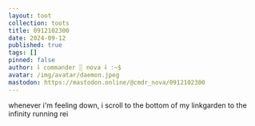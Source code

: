 ```yaml
---
layout: toot
collection: toots
title: 0912102300
date: 2024-09-12
published: true
tags: []
pinned: false
author: ⸸ commander ░ nova ⸸ :~$
avatar: /img/avatar/daemon.jpeg
mastodon: https://mastodon.online/@cmdr_nova/0912102300
---
```


whenever i'm feeling down, i scroll to the bottom of my linkgarden to the infinity running rei
